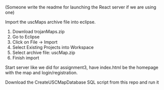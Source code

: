 (Someone write the readme for launching the React server if we are using one)

Import the uscMaps archive file into eclipse.
1. Download trojanMaps.zip
2. Go to Eclipse
3. Click on File -> Import
4. Select Existing Projects into Workspace
5. Select archive file: uscMap.zip 
6. Finish import

Start server like we did for assignment3, have index.html be the homepage with the map and login/registration.

Download the CreateUSCMapDatabase SQL script from this repo and run it
